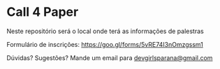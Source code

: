 # Call 4 Paper
Neste repositório será o local onde terá as informações de palestras

Formulário de inscrições: https://goo.gl/forms/5vRE74I3nOmzgssm1

Dúvidas? Sugestões?
Mande um email para devgirlsparana@gmail.com
